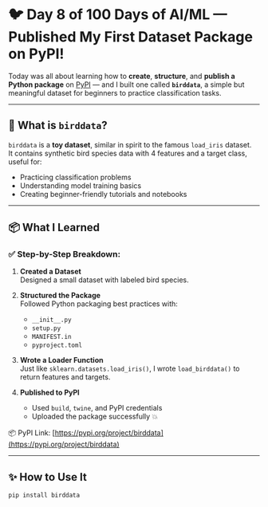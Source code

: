 # 🐦 Day 8 of 100 Days of AI/ML — Published My First Dataset Package on PyPI!

Today was all about learning how to **create**, **structure**, and **publish a Python package** on [PyPI](https://pypi.org) — and I built one called **`birddata`**, a simple but meaningful dataset for beginners to practice classification tasks.

---

## 🧠 What is `birddata`?

`birddata` is a **toy dataset**, similar in spirit to the famous `load_iris` dataset.  
It contains synthetic bird species data with 4 features and a target class, useful for:

- Practicing classification problems
- Understanding model training basics
- Creating beginner-friendly tutorials and notebooks

---

## 📦 What I Learned

### ✅ Step-by-Step Breakdown:

1. **Created a Dataset**  
   Designed a small dataset with labeled bird species.

2. **Structured the Package**  
   Followed Python packaging best practices with:
   - `__init__.py`
   - `setup.py`
   - `MANIFEST.in`
   - `pyproject.toml`

3. **Wrote a Loader Function**  
   Just like `sklearn.datasets.load_iris()`, I wrote `load_birddata()` to return features and targets.

4. **Published to PyPI**  
   - Used `build`, `twine`, and PyPI credentials
   - Uploaded the package successfully 💥

📦 PyPI Link: [https://pypi.org/project/birddata](https://pypi.org/project/birddata)

---

## ✨ How to Use It

```bash
pip install birddata
